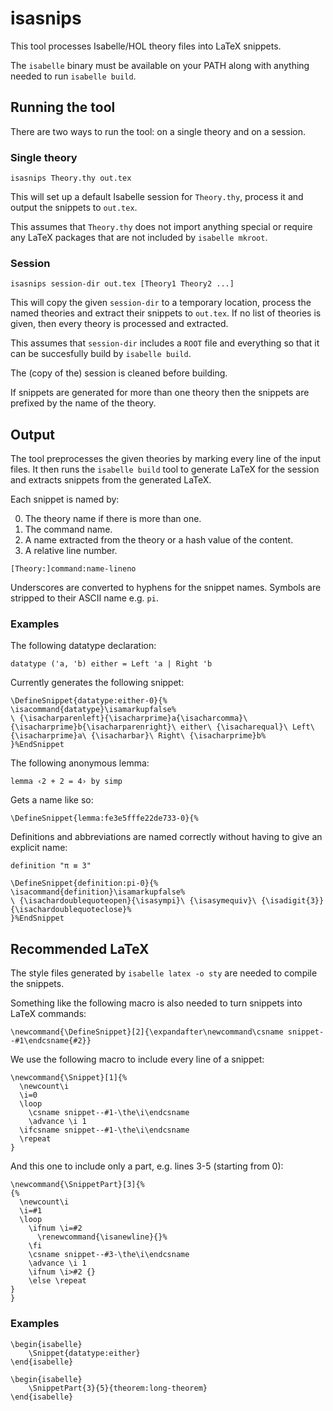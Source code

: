 isasnips
========

This tool processes Isabelle/HOL theory files into LaTeX snippets.

The `isabelle` binary must be available on your PATH along with anything needed to run `isabelle build`.

Running the tool
----------------

There are two ways to run the tool: on a single theory and on a session.

### Single theory

```
isasnips Theory.thy out.tex
```

This will set up a default Isabelle session for `Theory.thy`, process it and output the snippets to `out.tex`.

This assumes that `Theory.thy` does not import anything special or require any LaTeX packages that are not included by `isabelle mkroot`.

### Session

```
isasnips session-dir out.tex [Theory1 Theory2 ...]
```

This will copy the given `session-dir` to a temporary location, process the named theories and extract their snippets to `out.tex`.
If no list of theories is given, then every theory is processed and extracted.

This assumes that `session-dir` includes a `ROOT` file and everything so that it can be succesfully build by `isabelle build`.

The (copy of the) session is cleaned before building.

If snippets are generated for more than one theory then the snippets are prefixed by the name of the theory.

Output
------

The tool preprocesses the given theories by marking every line of the input files.
It then runs the `isabelle build` tool to generate LaTeX for the session and extracts snippets from the generated LaTeX.

Each snippet is named by:

0. The theory name if there is more than one.
1. The command name.
2. A name extracted from the theory or a hash value of the content.
3. A relative line number.

```
[Theory:]command:name-lineno
```

Underscores are converted to hyphens for the snippet names.
Symbols are stripped to their ASCII name e.g. `pi`.

### Examples

The following datatype declaration:

```
datatype ('a, 'b) either = Left 'a | Right 'b
```

Currently generates the following snippet:

```
\DefineSnippet{datatype:either-0}{%
\isacommand{datatype}\isamarkupfalse%
\ {\isacharparenleft}{\isacharprime}a{\isacharcomma}\ {\isacharprime}b{\isacharparenright}\ either\ {\isacharequal}\ Left\ {\isacharprime}a\ {\isacharbar}\ Right\ {\isacharprime}b%
}%EndSnippet
```

The following anonymous lemma:

```
lemma ‹2 + 2 = 4› by simp
```

Gets a name like so:

```
\DefineSnippet{lemma:fe3e5fffe22de733-0}{%
```

Definitions and abbreviations are named correctly without having to give an explicit name:

```
definition "π ≡ 3"
```

```
\DefineSnippet{definition:pi-0}{%
\isacommand{definition}\isamarkupfalse%
\ {\isachardoublequoteopen}{\isasympi}\ {\isasymequiv}\ {\isadigit{3}}{\isachardoublequoteclose}%
}%EndSnippet
```

Recommended LaTeX
-----------------

The style files generated by `isabelle latex -o sty` are needed to compile the snippets.

Something like the following macro is also needed to turn snippets into LaTeX commands:

```
\newcommand{\DefineSnippet}[2]{\expandafter\newcommand\csname snippet--#1\endcsname{#2}}
```

We use the following macro to include every line of a snippet:

```
\newcommand{\Snippet}[1]{%
  \newcount\i
  \i=0
  \loop
    \csname snippet--#1-\the\i\endcsname
    \advance \i 1
  \ifcsname snippet--#1-\the\i\endcsname
  \repeat
}
```

And this one to include only a part, e.g. lines 3-5 (starting from 0):

```
\newcommand{\SnippetPart}[3]{%
{%
  \newcount\i
  \i=#1
  \loop
    \ifnum \i=#2
      \renewcommand{\isanewline}{}%
    \fi
    \csname snippet--#3-\the\i\endcsname
    \advance \i 1
    \ifnum \i>#2 {}
    \else \repeat
}
}
```

### Examples

```
\begin{isabelle}
    \Snippet{datatype:either}
\end{isabelle}
```

```
\begin{isabelle}
    \SnippetPart{3}{5}{theorem:long-theorem}
\end{isabelle}
```
